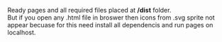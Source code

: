 Ready pages and all required files placed at <b>/dist</b> folder. <br>
But if you open any .html file in broswer then icons from .svg sprite not appear becuase for this need install all dependencis and run pages on localhost.
